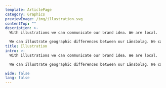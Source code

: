 ```yaml
---
template: ArticlePage
category: Graphics
previewImage: /img/illustration.svg
contentTop: ""
description: >-
  With illustrations we can communicate our brand idea. We are local.

  We can illustrate geographic differences between our Länsbolag. We can also communicate different branches within Länsförsäkringar in a playful way. Often used as decoration.
title: Illustration
intro: >-
  With illustrations we can communicate our brand idea. We are local.

  We can illustrate geographic differences between our Länsbolag. We can also communicate different branches within Länsförsäkringar in a playful way. Often used as decoration.

wide: false
lang: false
---
```


